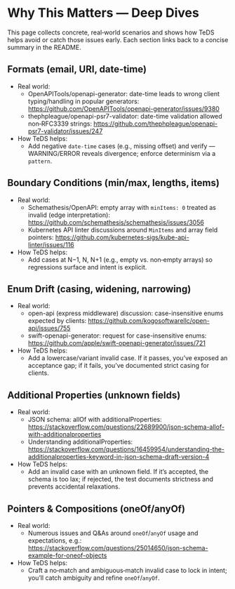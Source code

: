 # Why This Matters — Deep Dives

This page collects concrete, real‑world scenarios and shows how TeDS helps avoid or catch those issues early. Each section links back to a concise summary in the README.

## Formats (email, URI, date‑time)

- Real world:
  - OpenAPITools/openapi-generator: date-time leads to wrong client typing/handling in popular generators: https://github.com/OpenAPITools/openapi-generator/issues/9380
  - thephpleague/openapi-psr7-validator: date-time validation allowed non‑RFC3339 strings: https://github.com/thephpleague/openapi-psr7-validator/issues/247
- How TeDS helps:
  - Add negative `date-time` cases (e.g., missing offset) and verify — WARNING/ERROR reveals divergence; enforce determinism via a `pattern`.

## Boundary Conditions (min/max, lengths, items)

- Real world:
  - Schemathesis/OpenAPI: empty array with `minItems: 0` treated as invalid (edge interpretation): https://github.com/schemathesis/schemathesis/issues/3056
  - Kubernetes API linter discussions around `MinItems` and array field pointers: https://github.com/kubernetes-sigs/kube-api-linter/issues/116
- How TeDS helps:
  - Add cases at N−1, N, N+1 (e.g., empty vs. non‑empty arrays) so regressions surface and intent is explicit.

## Enum Drift (casing, widening, narrowing)

- Real world:
  - open-api (express middleware) discussion: case-insensitive enums expected by clients: https://github.com/kogosoftwarellc/open-api/issues/755
  - swift-openapi-generator: request for case-insensitive enums: https://github.com/apple/swift-openapi-generator/issues/721
- How TeDS helps:
  - Add a lowercase/variant invalid case. If it passes, you’ve exposed an acceptance gap; if it fails, you’ve documented strict casing for clients.

## Additional Properties (unknown fields)

- Real world:
  - JSON schema: allOf with additionalProperties: https://stackoverflow.com/questions/22689900/json-schema-allof-with-additionalproperties
  - Understanding additionalProperties: https://stackoverflow.com/questions/16459954/understanding-the-additionalproperties-keyword-in-json-schema-draft-version-4
- How TeDS helps:
  - Add an invalid case with an unknown field. If it’s accepted, the schema is too lax; if rejected, the test documents strictness and prevents accidental relaxations.

## Pointers & Compositions (oneOf/anyOf)

- Real world:
  - Numerous issues and Q&As around `oneOf`/`anyOf` usage and expectations, e.g.: https://stackoverflow.com/questions/25014650/json-schema-example-for-oneof-objects
- How TeDS helps:
  - Craft a no‑match and ambiguous‑match invalid case to lock in intent; you’ll catch ambiguity and refine `oneOf`/`anyOf`.

